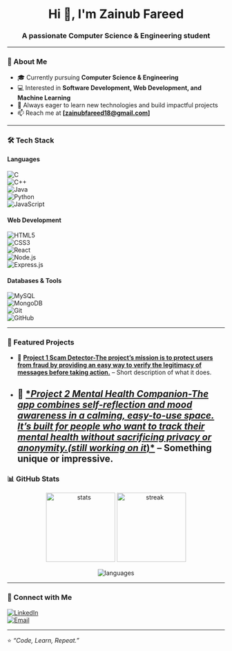 
<h1 align="center">Hi 👋, I'm Zainub Fareed</h1>
<h3 align="center">A passionate Computer Science & Engineering student</h3>

---

### 🌟 About Me  
- 🎓 Currently pursuing **Computer Science & Engineering**  
- 💻 Interested in **Software Development, Web Development, and Machine Learning**  
- 🚀 Always eager to learn new technologies and build impactful projects  
- 📫 Reach me at **[zainubfareed18@gmail.com]**

---

### 🛠️ Tech Stack  

#### Languages  
![C](https://img.shields.io/badge/C-00599C?style=for-the-badge&logo=c&logoColor=white)  
![C++](https://img.shields.io/badge/C++-00599C?style=for-the-badge&logo=cplusplus&logoColor=white)  
![Java](https://img.shields.io/badge/Java-007396?style=for-the-badge&logo=java&logoColor=white)  
![Python](https://img.shields.io/badge/Python-3776AB?style=for-the-badge&logo=python&logoColor=white)  
![JavaScript](https://img.shields.io/badge/JavaScript-323330?style=for-the-badge&logo=javascript&logoColor=F7DF1E)  

#### Web Development  
![HTML5](https://img.shields.io/badge/HTML5-E34F26?style=for-the-badge&logo=html5&logoColor=white)  
![CSS3](https://img.shields.io/badge/CSS3-1572B6?style=for-the-badge&logo=css3&logoColor=white)  
![React](https://img.shields.io/badge/React-20232A?style=for-the-badge&logo=react&logoColor=61DAFB)  
![Node.js](https://img.shields.io/badge/Node.js-339933?style=for-the-badge&logo=nodedotjs&logoColor=white)  
![Express.js](https://img.shields.io/badge/Express.js-000000?style=for-the-badge&logo=express&logoColor=white)  

#### Databases & Tools  
![MySQL](https://img.shields.io/badge/MySQL-005C84?style=for-the-badge&logo=mysql&logoColor=white)  
![MongoDB](https://img.shields.io/badge/MongoDB-4EA94B?style=for-the-badge&logo=mongodb&logoColor=white)  
![Git](https://img.shields.io/badge/Git-F05032?style=for-the-badge&logo=git&logoColor=white)  
![GitHub](https://img.shields.io/badge/GitHub-181717?style=for-the-badge&logo=github&logoColor=white)  

---

### 📂 Featured Projects  
- 🔹 [**Project 1 Scam Detector-The project’s mission is to protect users from fraud by providing an easy way to verify the legitimacy of messages before taking action.**](https://github.com/yourusername/) – Short description of what it does.  
- 🔹 [**Project 2 Mental Health Companion-The app combines self-reflection and mood awareness in a calming, easy-to-use space. It’s built for people who want to track their mental health without sacrificing privacy or anonymity.(still working on it*)*](https://github.com/yourusername/project2) – Something unique or impressive.  
  ---

### 📊 GitHub Stats  

<p align="center">
  <img src="https://github-readme-stats.vercel.app/api?username=yourusername&show_icons=true&theme=radical" alt="stats" height="160"/>
  <img src="https://github-readme-streak-stats.herokuapp.com/?user=yourusername&theme=radical" alt="streak" height="160"/>
</p>

<p align="center">
  <img src="https://github-readme-stats.vercel.app/api/top-langs/?username=yourusername&layout=compact&theme=radical" alt="languages"/>
</p>

---

### 🤝 Connect with Me  

[![LinkedIn](https://img.shields.io/badge/LinkedIn-0077B5?style=for-the-badge&logo=linkedin&logoColor=white)](https://linkedin.com/in/yourprofile)  
[![Email](https://img.shields.io/badge/Email-D14836?style=for-the-badge&logo=gmail&logoColor=white)](zainubfareed18@example.com)  

---

⭐ *“Code, Learn, Repeat.”*  
